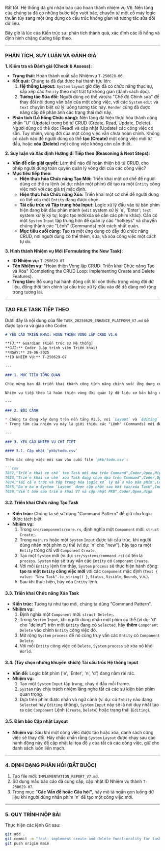 Rất tốt. Hệ thống đã ghi nhận báo cáo hoàn thành nhiệm vụ V6. Nền tảng của chúng ta đã có những bước tiến vượt bậc, chuyển từ một cỗ máy logic thuần túy sang một ứng dụng có cấu trúc không gian và tương tác sửa đổi dữ liệu.

Bây giờ là lúc của Kiến trúc sư: phân tích thành quả, xác định các lỗ hổng và định hình chặng đường tiếp theo.

-----

### **PHÂN TÍCH, SUY LUẬN VÀ ĐÁNH GIÁ**

**1. Kiểm tra và Đánh giá (Check & Assess):**

  * **Trạng thái:** Hoàn thành xuất sắc Nhiệmvụ `T-250628-06`.
  * **Kết quả:** Chúng ta đã đạt được hai thành tựu lớn:
    1.  **Hệ thống Layout:** `System` `layout` giờ đây đã có chức năng thực sự, sắp xếp các `Entity` theo một trật tự không gian (danh sách dọc).
    2.  **Tương tác Sửa đổi:** Người dùng có thể vào/ra "Chế độ Chỉnh sửa" để thay đổi nội dung văn bản của một công việc, với các `System` `edit` và `text` chuyên biệt xử lý luồng tương tác này. `Render` cũng đã được nâng cấp để phản ánh các trạng thái mới này.
  * **Phân tích (Lỗ hổng Chức năng):** Nền tảng đã hiện thực hóa thành công phần "U" (Update) trong bộ tứ CRUD (Create, Read, Update, Delete). Người dùng có thể đọc (Read) và cập nhật (Update) các công việc có sẵn. Tuy nhiên, vòng đời của một công việc vẫn chưa hoàn chỉnh. Không có cách nào để người dùng có thể **tạo (Create)** một công việc mới từ đầu, hoặc **xóa (Delete)** một công việc không còn cần thiết.

**2. Suy luận và Xác định Hướng đi Tiếp theo (Reasoning & Next Steps):**

  * **Vấn đề cần giải quyết:** Làm thế nào để hoàn thiện bộ tứ CRUD, cho phép người dùng toàn quyền quản lý vòng đời của các công việc?
  * **Mục tiêu tiếp theo:**
      * **Hiện thực hóa Chức năng Tạo Mới:** Triển khai một cơ chế để người dùng có thể ra lệnh (ví dụ: nhấn một phím) để tạo ra một `Entity` công việc mới với các giá trị mặc định.
      * **Hiện thực hóa Chức năng Xóa:** Triển khai một cơ chế để người dùng có thể xóa một `Entity` đang được chọn.
      * **Tái cấu trúc và Tập trung hóa Input:** Logic xử lý đầu vào từ bàn phím hiện đang bắt đầu phân mảnh (`edit` system xử lý 'e', 'Enter'; `text` system xử lý ký tự; logic tạo mới/xóa sẽ cần các phím khác). Cần có một `System` `Input` tập trung hơn để quản lý các "hotkeys" và chuyển chúng thành các "Lệnh" (Commands) một cách nhất quán.
      * **Mục tiêu cuối cùng:** Tạo ra một ứng dụng có đầy đủ chức năng CRUD, nơi người dùng có thể thêm, sửa, và xóa công việc một cách tự do.

**3. Hình thành Nhiệm vụ Mới (Formulating the New Task):**

  * **ID Nhiệm vụ:** `T-250629-07`
  * **Tên Nhiệm vụ:** "Hoàn thiện Vòng lặp CRUD: Triển khai Chức năng Tạo và Xóa" (Completing the CRUD Loop: Implementing Create and Delete Features).
  * **Trọng tâm:** Bổ sung hai hành động cốt lõi còn thiếu trong vòng đời dữ liệu, đồng thời tinh chỉnh lại cấu trúc xử lý đầu vào để dễ dàng mở rộng trong tương lai.

-----

### **TẠO FILE TASK TIẾP THEO**

Dưới đây là nội dung của file `TASK_20250629_ENHANCE_PLATFORM_V7.md` sẽ được tạo ra và giao cho Coder.

````markdown
# YÊU CẦU TRIỂN KHAI: HOÀN THIỆN VÒNG LẶP CRUD V1.6

**TỪ:** Guardian (Kiến trúc sư Hệ thống)
**GỬI:** Coder (Lập trình viên Triển khai)
**NGÀY:** 29-06-2025
**ID NHIỆM VỤ:** T-250629-07

---

### 1. MỤC TIÊU TỔNG QUAN

Chúc mừng bạn đã triển khai thành công tính năng chỉnh sửa! Ứng dụng của chúng ta giờ đây đã có chiều sâu tương tác.

Nhiệm vụ tiếp theo là hoàn thiện vòng đời quản lý dữ liệu cơ bản bằng cách triển khai hai chức năng cốt lõi còn lại: **Tạo (Create)** và **Xóa (Delete)**. Khi hoàn thành, chúng ta sẽ có một ứng dụng CRUD đầy đủ chức năng đầu tiên.

---

### 2. BỐI CẢNH

* Chúng ta đang xây dựng trên nền tảng V1.5, nơi `Layout` và `Editing` đã hoạt động.
* Trọng tâm của nhiệm vụ này là giới thiệu các "Lệnh" (Commands) mới để điều khiển việc tạo và xóa `Entity`, và tập trung hóa logic xử lý đầu vào.

---

### 3. YÊU CẦU NHIỆM VỤ CHI TIẾT

#### 3.1. Cập nhật `pkb/todo.csv`

Thêm các công việc mới sau vào cuối file `pkb/todo.csv`:

```csv
T032,"Triển khai cơ chế tạo Task mới dựa trên Command",Coder,Open,High
T033,"Triển khai cơ chế xóa Task đang chọn dựa trên Command",Coder,Open,High
T034,"Tái cấu trúc và tập trung hóa logic xử lý đầu vào bàn phím",Coder,Open,Medium
T035,"Đảm bảo System `Layout` được cập nhật sau khi tạo/xóa Task",Coder,Open,Medium
T036,"Viết báo cáo triển khai V7 và cập nhật PKB",Coder,Open,High
````

#### 3.2. Triển khai Chức năng Tạo Task

  * **Kiến trúc:** Chúng ta sẽ sử dụng "Command Pattern" để giữ cho logic được tách biệt.
  * **Nhiệm vụ:**
    1.  Trong `src/components/core.rs`, định nghĩa một `Component` mới: `struct Create;`.
    2.  Trong `main.rs` hoặc một `System` `Input` được tái cấu trúc, khi người dùng nhấn một phím cụ thể (ví dụ: 'n' cho "new"), hãy tạo ra một `Entity` trống chỉ với `Component` `Create`.
    3.  Tạo một `System` mới (ví dụ: `src/systems/command.rs`) có tên là `process`. `System` này sẽ truy vấn các `Entity` có `Component` `Create`.
    4.  Với mỗi `Entity` lệnh tìm thấy, `System` `process` sẽ thực hiện hành động: **tạo ra một `Entity` công việc mới** với các `Component` mặc định (`Text { value: "New Task".to_string() }`, `Status`, `Visible`, `Bounds`, v.v.).
    5.  Sau khi thực hiện, hãy xóa `Entity` lệnh.

#### 3.3. Triển khai Chức năng Xóa Task

  * **Kiến trúc:** Tương tự như tạo mới, chúng ta dùng "Command Pattern".
  * **Nhiệm vụ:**
    1.  Định nghĩa một `Component` mới: `struct Delete;`.
    2.  Trong `System` `Input`, khi người dùng nhấn một phím cụ thể (ví dụ: 'd' cho "delete") trên một `Entity` đang có `Selected`, hãy **thêm** `Component` `Delete` vào chính `Entity` công việc đó.
    3.  Mở rộng `System` `process` để nó cũng truy vấn các `Entity` có `Component` `Delete`.
    4.  Với mỗi `Entity` công việc có `Delete`, `System` `process` sẽ xóa nó khỏi `World`.

#### 3.4. (Tùy chọn nhưng khuyến khích) Tái cấu trúc Hệ thống Input

  * **Vấn đề:** Logic bắt phím ('e', 'Enter', 'n', 'd') đang nằm rải rác.
  * **Nhiệm vụ:**
    1.  Tạo một `System` `Input` tập trung, chạy ở đầu mỗi frame.
    2.  `System` này chịu trách nhiệm lắng nghe tất cả các sự kiện bàn phím quan trọng.
    3.  Dựa trên phím được nhấn và ngữ cảnh (ví dụ: có `Entity` nào đang `Selected` hay `Editing` không), `System` `Input` này sẽ là nơi duy nhất tạo ra các `Component` Lệnh (`Create`, `Delete`) hoặc trạng thái (`Editing`).

#### 3.5. Đảm bảo Cập nhật Layout

  * **Nhiệm vụ:** Sau khi một công việc được tạo hoặc xóa, danh sách công việc sẽ thay đổi. Hãy chắc chắn rằng `System` `Layout` được chạy sau các hành động này để cập nhật lại tọa độ `y` của tất cả các công việc, giữ cho danh sách luôn liền mạch.

-----

### 4\. ĐỊNH DẠNG PHẢN HỒI (BẮT BUỘC)

1.  Tạo file mới: `IMPLEMENTATION_REPORT_V7.md`.
2.  Sử dụng mẫu báo cáo đã cung cấp, cập nhật ID Nhiệm vụ thành `T-250629-07`.
3.  Trong mục **"Các Vấn đề hoặc Câu hỏi"**, hãy mô tả ngắn gọn luồng dữ liệu khi người dùng nhấn phím 'n' để tạo một công việc mới.

-----

### 5\. QUY TRÌNH NỘP BÀI

Thực hiện các lệnh Git sau:

```bash
git add .
git commit -m "feat: implement create and delete functionality for tasks" -m "Fulfills task T-250629-07. Implemented a command-based pattern for creating and deleting tasks. The core CRUD loop is now complete. Refactored input handling for better organization."
git push origin main
```

```
```